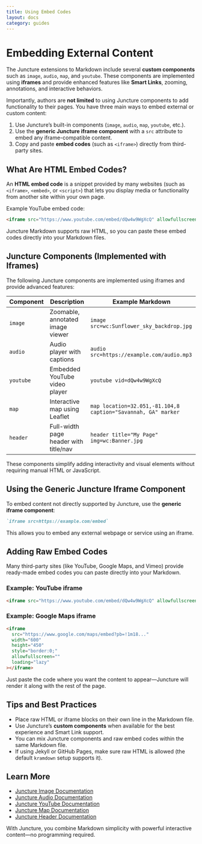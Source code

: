 ```yaml
---
title: Using Embed Codes
layout: docs
category: guides
---
```


# Embedding External Content

The Juncture extensions to Markdown include several **custom components** such as `image`, `audio`, `map`, and `youtube`. These components are implemented using **iframes** and provide enhanced features like **Smart Links**, zooming, annotations, and interactive behaviors.

Importantly, authors are **not limited** to using Juncture components to add functionality to their pages. You have three main ways to embed external or custom content:

1. Use Juncture’s built-in components (`image`, `audio`, `map`, `youtube`, etc.).
2. Use the **generic Juncture iframe component** with a `src` attribute to embed any iframe-compatible content.
3. Copy and paste **embed codes** (such as `<iframe>`) directly from third-party sites.

## What Are HTML Embed Codes?

An **HTML embed code** is a snippet provided by many websites (such as `<iframe>`, `<embed>`, or `<script>`) that lets you display media or functionality from another site within your own page.

Example YouTube embed code:

```html
<iframe src="https://www.youtube.com/embed/dQw4w9WgXcQ" allowfullscreen></iframe>
```

Juncture Markdown supports raw HTML, so you can paste these embed codes directly into your Markdown files.

## Juncture Components (Implemented with Iframes)

The following Juncture components are implemented using iframes and provide advanced features:

| Component  | Description                              | Example Markdown                                         |
|------------|----------------------------------------|---------------------------------------------------------|
| `image`   | Zoomable, annotated image viewer       | `image src=wc:Sunflower_sky_backdrop.jpg`            |
| `audio`   | Audio player with captions             | `audio src=https://example.com/audio.mp3`            |
| `youtube` | Embedded YouTube video player          | `youtube vid=dQw4w9WgXcQ`                           |
| `map`     | Interactive map using Leaflet          | `map location=32.051,-81.104,8 caption="Savannah, GA" marker` |
| `header`  | Full-width page header with title/nav  | `header title="My Page" img=wc:Banner.jpg`          |

These components simplify adding interactivity and visual elements without requiring manual HTML or JavaScript.

## Using the Generic Juncture Iframe Component

To embed content not directly supported by Juncture, use the **generic iframe component**:

```markdown
`iframe src=https://example.com/embed`
```

This allows you to embed any external webpage or service using an iframe.

## Adding Raw Embed Codes

Many third-party sites (like YouTube, Google Maps, and Vimeo) provide ready-made embed codes you can paste directly into your Markdown.

### Example: YouTube iframe

```html
<iframe src="https://www.youtube.com/embed/dQw4w9WgXcQ" allowfullscreen></iframe>
```

### Example: Google Maps iframe

```html
<iframe
  src="https://www.google.com/maps/embed?pb=!1m18..."
  width="600"
  height="450"
  style="border:0;"
  allowfullscreen=""
  loading="lazy"
></iframe>
```

Just paste the code where you want the content to appear—Juncture will render it along with the rest of the page.

## Tips and Best Practices

- Place raw HTML or iframe blocks on their own line in the Markdown file.
- Use Juncture’s **custom components** when available for the best experience and Smart Link support.
- You can mix Juncture components and raw embed codes within the same Markdown file.
- If using Jekyll or GitHub Pages, make sure raw HTML is allowed (the default `kramdown` setup supports it).

## Learn More

- [Juncture Image Documentation](./image.md)
- [Juncture Audio Documentation](./audio.md)
- [Juncture YouTube Documentation](./youtube.md)
- [Juncture Map Documentation](./map.md)
- [Juncture Header Documentation](./header.md)

With Juncture, you combine Markdown simplicity with powerful interactive content—no programming required.
